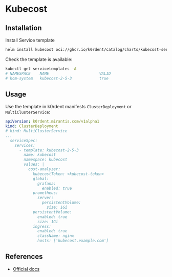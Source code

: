 # Kubecost

## Installation
Install Service template
~~~bash
helm install kubecost oci://ghcr.io/k0rdent/catalog/charts/kubecost-service-template
~~~

Check the template is available:
~~~bash
kubectl get servicetemplates -A
# NAMESPACE    NAME                      VALID
# kcm-system   kubecost-2-5-3            true
~~~

## Usage
Use the template in k0rdent manifests `ClusterDeployment` or `MultiClusterService`:
~~~yaml
apiVersion: k0rdent.mirantis.com/v1alpha1
kind: ClusterDeployment
# kind: MultiClusterService
...
  serviceSpec:
    services:
      - template: kubecost-2-5-3
        name: kubecost
        namespace: kubecost
        values: |
          cost-analyzer:
            kubecostToken: <kubecost-token>
            global:
              grafana:
                enabled: true
            prometheus:
              server:
                persistentVolume:
                  size: 1Gi
            persistentVolume:
              enabled: true
              size: 1Gi
            ingress:
              enabled: true
              className: nginx
              hosts: ['kubecost.example.com']
~~~

## References
- [Official docs](https://docs.kubecost.io/)
